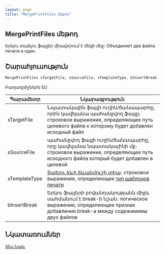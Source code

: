 ```yaml
---
layout: page
title: "MergePrintFiles մեթոդ"
---
```


## MergePrintFiles մեթոդ


Երկու տպելու ֆայլեր միավորում է մեկի մեջ։ 
Объединяет два файла печати в один.

## Շարահյուսություն

```vb
MergePrintFiles sTargetFile, sSourceFile, sTemplateType, bInsertBreak
```
Բաղադրիչներն են՝


| Պարամետր | Նկարագրություն |
|--|--|
| sTargetFile | Նպատակային ֆայլի ուղին/ճանապարհը, որին կավելանա պահանջվող ֆայլը։ строковое выражение, определяющее путь целевого файла к которому будет добавлен исходный файл |
| sSourceFile | պահանջվող ֆայլի ուղին/ճանապարհը, որը կավելանա նպատակայինի մջ։ строковое выражение, определяющее путь исходного файла который будет добавлен в целевой |
| sTemplateType | [Տպելու ձևի ձևանմուշի տիպ](../../TemplateTypes.html)։ строковое выражение, определяющее 	[тип шаблонов печати](../../TemplateTypes.html) |
| bInsertBreak | Երկու ֆայլերի բովանդակությանն միջև սահմանում է break-ի նշան։ логическое выражение, определяющее признак добавления break-а между содежимимы двух файлов |


## Նկատառումներ

[Տես նաև](../../functions.html)

